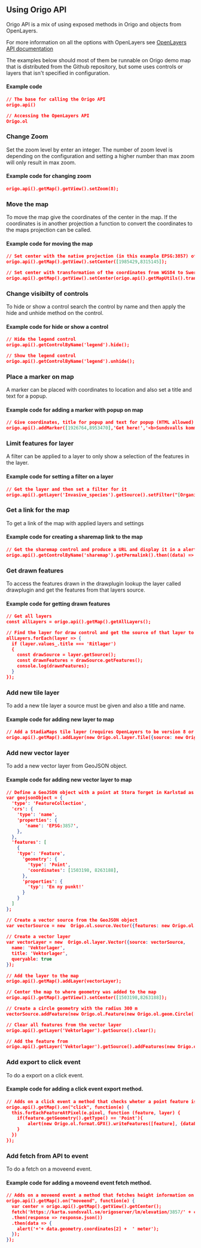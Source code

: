 ## Using Origo API

Origo API is a mix of using exposed methods in Origo and objects from OpenLayers.

For more information on all the options with OpenLayers see [OpenLayers API documentation](https://openlayers.org/en/latest/apidoc/)

The examples below should most of them be runnable on Origo demo map that is distributed from the Github repository, but some uses controls or layers that isn't specified in configuration.

#### Example code

```json
// The base for calling the Origo API
origo.api()

// Accessing the OpenLayers API
Origo.ol
```

### Change Zoom
Set the zoom level by enter an integer. The number of zoom level is depending on the configuration and setting a higher number than max zoom will only result in max zoom.

#### Example code for changing zoom

```json
origo.api().getMap().getView().setZoom(8);
```

### Move the map
To move the map give the coordinates of the center in the map. If the coordinates is in another projection a function to convert the coordinates to the maps projection can be called.

#### Example code for moving the map

```json
// Set center with the native projection (in this example EPSG:3857) of the map
origo.api().getMap().getView().setCenter([1985429,8315145]);

// Set center with transformation of the coordinates from WGS84 to Sweref 99 TM
origo.api().getMap().getView().setCenter(origo.api().getMapUtils().transformCoordinate([13.5,59.38],'EPSG:4326','EPSG:3006'));
```

### Change visibilty of controls
To hide or show a control search the control by name and then apply the hide and unhide method on the control.

#### Example code for hide or show a control

```json
// Hide the legend control
origo.api().getControlByName('legend').hide();

// Show the legend control
origo.api().getControlByName('legend').unhide();
```

### Place a marker on map
A marker can be placed with coordinates to location and also set a title and text for a popup.

#### Example code for adding a marker with popup on map

```json
// Give coordinates, title for popup and text for popup (HTML allowed)
origo.api().addMarker([1926764,8953470],'Get here!','<b>Sundsvalls kommun</b><br/>Norrmalmsgatan 4<br/>851 85 Sundsvall');
```

### Limit features for layer
A filter can be applied to a layer to only show a selection of the features in the layer.

#### Example code for setting a filter on a layer

```json
// Get the layer and then set a filter for it
origo.api().getLayer('Invasive_species').getSource().setFilter("[OrganismGroup] == 'Mamals'");
```

### Get a link for the map
To get a link of the map with applied layers and settings

#### Example code for creating a sharemap link to the map

```json
// Get the sharemap control and produce a URL and display it in a alert dialog.
origo.api().getControlByName('sharemap').getPermalink().then((data) => alert(data));
```

### Get drawn features
To access the features drawn in the drawplugin lookup the layer called drawplugin and get the features from that layers source.

#### Example code for getting drawn features

```json
// Get all layers
const allLayers = origo.api().getMap().getAllLayers();

// Find the layer for draw control and get the source of that layer to get the features.
allLayers.forEach(layer => {
  if (layer.values_.title === 'Ritlager')
  {
    const drawSource = layer.getSource();
    const drawnFeatures = drawSource.getFeatures();
    console.log(drawnFeatures);
  }
});
```

### Add new tile layer
To add a new tile layer a source must be given and also a title and name.

#### Example code for adding new layer to map

```json
// Add a StadiaMaps tile layer (requires OpenLayers to be version 8 or higher)
origo.api().getMap().addLayer(new Origo.ol.layer.Tile({source: new Origo.ol.source.StadiaMaps({layer: 'stamen_watercolor' }), title: 'Stamen', name: 'stamen'}));
```

### Add new vector layer
To add a new vector layer from GeoJSON object.

#### Example code for adding new vector layer to map

```json
// Define a GeoJSON object with a point at Stora Torget in Karlstad as coordinates
var geojsonObject = {
  'type': 'FeatureCollection',
  'crs': {
    'type': 'name',
    'properties': {
       'name': 'EPSG:3857',
    },
  },
  'features': [
    {
    'type': 'Feature',
      'geometry': {
        'type': 'Point',
        'coordinates': [1503198, 8263188],
      },
      'properties': {
        'typ': 'En ny punkt!'
      }
    }
  ]
};

// Create a vector source from the GeoJSON object
var vectorSource = new  Origo.ol.source.Vector({features: new Origo.ol.format.GeoJSON().readFeatures(geojsonObject),});
 
// Create a vector layer
var vectorLayer = new  Origo.ol.layer.Vector({source: vectorSource,
  name: 'Vektorlager',
  title: 'Vektorlager', 
  queryable: true
});
 
// Add the layer to the map
origo.api().getMap().addLayer(vectorLayer);

// Center the map to where geometry was added to the map
origo.api().getMap().getView().setCenter([1503198,8263188]);

// Create a circle geometry with the radius 300 m
vectorSource.addFeature(new Origo.ol.Feature(new Origo.ol.geom.Circle([1503198, 8263188], 300)));

// Clear all features from the vector layer
origo.api().getLayer('Vektorlager').getSource().clear();

// Add the feature from 
origo.api().getLayer('Vektorlager').getSource().addFeatures(new Origo.ol.format.GeoJSON().readFeatures(geojsonObject));
```

### Add export to click event
To do a export on a click event.

#### Example code for adding a click event export method.

```json
// Adds on a click event a method that checks wheter a point feature is clicked on and then makes a GPX export.
origo.api().getMap().on("click", function(e) {
  this.forEachFeatureAtPixel(e.pixel, function (feature, layer) {
    if(feature.getGeometry().getType() == 'Point'){
    	alert(new Origo.ol.format.GPX().writeFeatures([feature], {dataProjection: 'EPSG:4326', featureProjection: 'EPSG:3857'}));
    } 
  })
});
```

### Add fetch from API to event
To do a fetch on a moveend event.

#### Example code for adding a moveend event fetch method.

```json
// Adds on a moveend event a method that fetches height information on center coordinates.
origo.api().getMap().on("moveend", function(e) {
  var center = origo.api().getMap().getView().getCenter();
  fetch('https://karta.sundsvall.se/origoserver/lm/elevation/3857/' + center[0] + '/' + center[1])
  .then(response => response.json())
  .then(data => {
    alert('+'+ data.geometry.coordinates[2] +  ' meter');
  });
});
```
